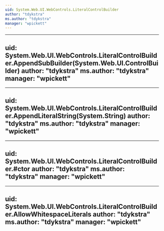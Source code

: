 ```yaml
---
uid: System.Web.UI.WebControls.LiteralControlBuilder
author: "tdykstra"
ms.author: "tdykstra"
manager: "wpickett"
---
```


---
uid: System.Web.UI.WebControls.LiteralControlBuilder.AppendSubBuilder(System.Web.UI.ControlBuilder)
author: "tdykstra"
ms.author: "tdykstra"
manager: "wpickett"
---

---
uid: System.Web.UI.WebControls.LiteralControlBuilder.AppendLiteralString(System.String)
author: "tdykstra"
ms.author: "tdykstra"
manager: "wpickett"
---

---
uid: System.Web.UI.WebControls.LiteralControlBuilder.#ctor
author: "tdykstra"
ms.author: "tdykstra"
manager: "wpickett"
---

---
uid: System.Web.UI.WebControls.LiteralControlBuilder.AllowWhitespaceLiterals
author: "tdykstra"
ms.author: "tdykstra"
manager: "wpickett"
---
